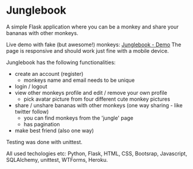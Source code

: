# Junglebook
A simple Flask application where you can be a monkey and share your bananas with other monkeys.

Live demo with fake (but awesome!) monkeys: [Junglebook - Demo](http://the-junglebook.herokuapp.com/)
The page is responsive and should work just fine with a mobile device.

Junglebook has the following functionalities:
- create an account (register)
  - monkeys name and email needs to be unique
- login / logout
- view other monkeys profile and edit / remove your own profile
  - pick avatar picture from four different cute monkey pictures
- share / unshare bananas with other monkeys (one way sharing - like twitter follow)
  - you can find monkeys from the 'jungle' page
  - has pagination
- make best friend (also one way)
 
Testing was done with unittest.

All used techologies etc: Python, Flask, HTML, CSS, Bootsrap, Javascript, SQLAlchemy, unittest, WTForms, Heroku.
